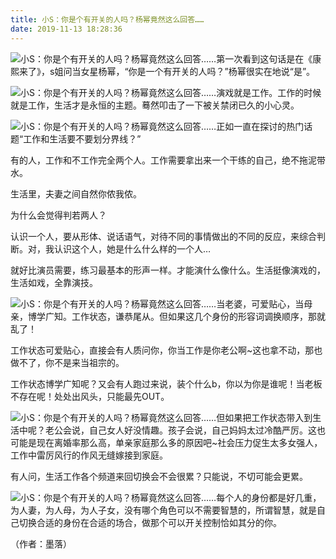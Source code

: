 ```yaml
---
title: 小S：你是个有开关的人吗？杨幂竟然这么回答……
date: 2019-11-13 18:28:36
---
```


 ![小S：你是个有开关的人吗？杨幂竟然这么回答……](http://p1.pstatp.com/large/4344000444c347dba0d4)第一次看到这句话是在《康熙来了》，s姐问当女星杨幂，“你是一个有开关的人吗？”杨幂很实在地说“是”。

 ![小S：你是个有开关的人吗？杨幂竟然这么回答……](http://p3.pstatp.com/large/4344000449120099d0fa)演戏就是工作。工作的时候就是工作，生活才是永恒的主题。蓦然叩击了一下被关禁闭已久的小心灵。

 ![小S：你是个有开关的人吗？杨幂竟然这么回答……](http://p3.pstatp.com/large/43470001907074ed728d)正如一直在探讨的热门话题“工作和生活要不要划分界线？”

 有的人，工作和不工作完全两个人。工作需要拿出来一个干练的自己，绝不拖泥带水。

 生活里，夫妻之间自然你侬我侬。

 为什么会觉得判若两人？

 认识一个人，要从形体、说话语气，对待不同的事情做出的不同的反应，来综合判断。对，我认识这个人，她是什么什么样的一个人…

 就好比演员需要，练习最基本的形声一样。才能演什么像什么。生活挺像演戏的，生活如戏，全靠演技。

 ![小S：你是个有开关的人吗？杨幂竟然这么回答……](http://p3.pstatp.com/large/43480001885a653079df)当老婆，可爱贴心，当母亲，博学广知。工作状态，谦恭尾从。但如果这几个身份的形容词调换顺序，那就乱了！

 工作状态可爱贴心，直接会有人质问你，你当工作是你老公啊~这也拿不动，那也做不了，你不是来当祖宗的。

 工作状态博学广知呢？又会有人跑过来说，装个什么b，你以为你是谁呢！当老板不存在呢！处处出风头，只能最先OUT。

 ![小S：你是个有开关的人吗？杨幂竟然这么回答……](http://p3.pstatp.com/large/434600019ff505263986)但如果把工作状态带入到生活中呢？老公会说，自己女人好没情趣。孩子会说，自己妈妈太过冷酷严厉。这也可能是现在离婚率那么高，单亲家庭那么多的原因吧~社会压力促生太多女强人，工作中雷厉风行的作风无缝嫁接到家庭。

 有人问，生活工作各个频道来回切换会不会很累？只能说，不切可能会更累。

 ![小S：你是个有开关的人吗？杨幂竟然这么回答……](http://p3.pstatp.com/large/43460001a0426fd1b72a)每个人的身份都是好几重，为人妻，为人母，为人子女，没有哪个角色可以不需要智慧的，所谓智慧，就是自己切换合适的身份在合适的场合，做那个可以开关控制恰如其分的你。

 （作者：墨落）

